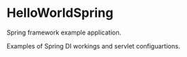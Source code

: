 # HelloWorldSpring

Spring framework example application.

Examples of Spring DI workings  and servlet configuartions.
